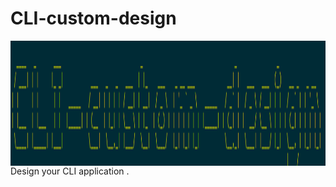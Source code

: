 # CLI-custom-design
<img align = "center" width="700" height="200" src="https://github.com/suubh/CLI-custom-design/blob/main/Screenshot%20.png" /><br>
Design your CLI application .
